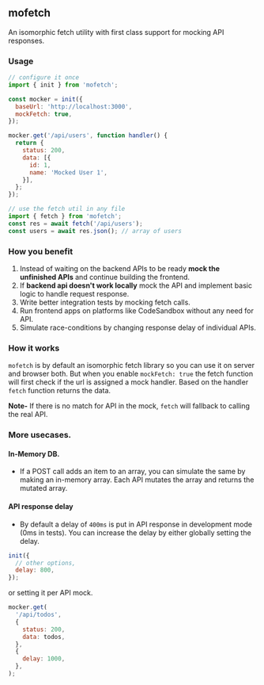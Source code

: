 ## mofetch

An isomorphic fetch utility with first class support for mocking API responses.

### Usage
```js
// configure it once
import { init } from 'mofetch';

const mocker = init({
  baseUrl: 'http://localhost:3000',
  mockFetch: true,
});

mocker.get('/api/users', function handler() {
  return {
    status: 200,
    data: [{
      id: 1,
      name: 'Mocked User 1',
    }],
  };
});

// use the fetch util in any file
import { fetch } from 'mofetch';
const res = await fetch('/api/users');
const users = await res.json(); // array of users
```

### How you benefit
1. Instead of waiting on the backend APIs to be ready **mock the unfinished APIs** and continue building the frontend.
1. If **backend api doesn't work locally** mock the API and implement basic logic to handle request response.
1. Write better integration tests by mocking fetch calls.
1. Run frontend apps on platforms like CodeSandbox without any need for API.
1. Simulate race-conditions by changing response delay of individual APIs.

### How it works

`mofetch` is by default an isomorphic fetch library so you can use it on server and browser both. But when you enable `mockFetch: true` the fetch function will first check if the url is assigned a mock handler. Based on the handler `fetch` function returns the data.

**Note-** If there is no match for API in the mock, `fetch` will fallback to calling the real API.

### More usecases.

#### In-Memory DB.
* If a POST call adds an item to an array, you can simulate the same by making an in-memory array. Each API mutates the array and returns the mutated array.

#### API response delay
* By default a delay of `400ms` is put in API response in development mode (0ms in tests). You can increase the delay by either globally setting the delay.

```js
init({
  // other options,
  delay: 800,
});
```

or setting it per API mock.

```js
mocker.get(
  '/api/todos',
  {
    status: 200,
    data: todos,
  },
  {
    delay: 1000,
  },
);
```
